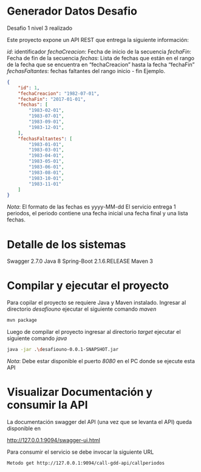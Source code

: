 # Generador Datos Desafio

Desafio 1 nivel 3 realizado

Este proyecto expone un API REST que entrega la siguiente información:

*id*: identificador
*fechaCreacion*: Fecha de inicio de la secuencia
*fechaFin*: Fecha de fin de la secuencia
*fechas*: Lista de fechas que están en el rango de la fecha que se encuentra en “fechaCreacion” hasta la fecha “fechaFin”
*fechasFaltantes*: fechas faltantes del rango inicio - fin
Ejemplo.
```json
{
    "id": 1,
    "fechaCreacion": "1982-07-01",
    "fechaFin": "2017-01-01",
    "fechas": [
        "1983-02-01",
        "1983-07-01",
        "1983-09-01",
        "1983-12-01",
    ],
    "fechasFaltantes": [
        "1983-01-01",
        "1983-03-01",
        "1983-04-01",
        "1983-05-01",
        "1983-06-01",
        "1983-08-01",
        "1983-10-01",
        "1983-11-01"
    ]
}
```
*Nota*:
El formato de las fechas es yyyy-MM-dd
El servicio entrega 1 periodos, el periodo contiene una fecha inicial una fecha final y una lista fechas.

# Detalle de los sistemas

Swagger 2.7.0
Java 8
Spring-Boot 2.1.6.RELEASE
Maven 3


# Compilar y ejecutar el proyecto

Para copilar el proyecto se requiere Java y Maven instalado.
Ingresar al directorio *desafiouno* ejecutar el siguiente comando *maven*

```bash
mvn package
```

Luego de compilar el proyecto ingresar al directorio *target* ejecutar el siguiente comando *java*

```bash
java -jar .\desafiouno-0.0.1-SNAPSHOT.jar
```
*Nota*:
Debe estar disponible el puerto *8080* en el PC donde se ejecute esta API

# Visualizar Documentación y consumir la API

La documentación swagger del API (una vez que se levanta el API) queda disponible en

http://127.0.0.1:9094/swagger-ui.html

Para consumir el servicio se debe invocar la siguiente URL

```bash
Metodo get http://127.0.0.1:9094/call-gdd-api/callperiodos
```

